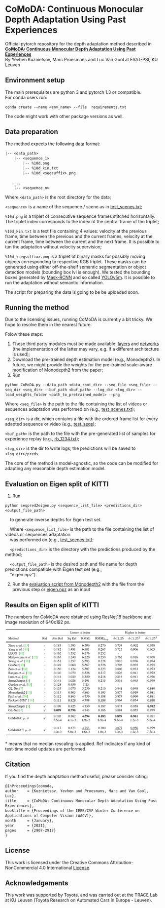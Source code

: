 # CoMoDA: Continuous Monocular Depth Adaptation Using Past Experiences

Official pytorch repository for the depth adaptation method described in  
[**CoMoDA: Continuous Monocular Depth Adaptation Using Past Experiences**](https://openaccess.thecvf.com/content/WACV2021/papers/Kuznietsov_CoMoDA_Continuous_Monocular_Depth_Adaptation_Using_Past_Experiences_WACV_2021_paper.pdf)  
By Yevhen Kuznietsov, Marc Proesmans and Luc Van Gool at ESAT-PSI, KU Leuven


## Environment setup 

The main prerequisites are python 3 and pytorch 1.3 or compatible.  
For conda users run: 
```shell
conda create --name <env_name> --file  requirements.txt
```

The code might work with other package versions as well.


## Data preparation

The method expects the following data format:

```
|-- <data_path>
    |-- <sequence_1>  
        |-- %10d.png  
        |-- %10d_kin.txt  
        |-- %10d_<segsuffix>.png  
    
    ...  
    |-- <sequence_n>
```
Where `<data_path>` is the root directory for the data;

`<sequence>` is a name of the sequence / scene as in [test_scenes.txt](./code/utils/test_scenes.txt);  

`%10d.png` is a triplet of consecutive sequence frames stitched horizontally. The  triplet index corresponds to the index of the central frame of the triplet;  

`%10d_kin.txt` is a text file containing 4 values: velocity at the previous frame, time between the previous and the current frames, 
velocity at the current frame, time between the current and the next frame. It is possible to tun the adaptation without velocity supervision;  

`%10d_<segsuffix>.png` is a triplet of binary masks for possibly moving objects corresponding to respective RGB triplet. 
These masks can be generated using either off-the-shelf semantic segmentation or object detection models (bounding box lvl is enough).
We tested the bounding boxes generated by [Mask-RCNN](https://pytorch.org/tutorials/intermediate/torchvision_tutorial.html) and so called [YOLOv5m](https://github.com/ultralytics/yolov5). 
It is possible to run the adaptation without semantic information.


The script for preparing the data is going to be be uploaded soon.


## Running the method

Due to the licensing issues, running CoMoDA is currently a bit tricky. We hope to resolve them in the nearest future.

Folow these steps:
1. These third party modules must be made available: [layers](https://github.com/nianticlabs/monodepth2/blob/master/layers.py) and [networks](https://github.com/nianticlabs/monodepth2/tree/master/networks) (the implementation of the latter may vary, e.g. if a different architecture is used);
2. Download the pre-trained depth estimation model (e.g., Monodepth2). In future, we might provide the weights for the pre-trained scale-aware modification of Monodepth2 from the paper;
3. Run 
```shell
python CoMoDA.py --data_path <data_root_dir> --seq_file <seq_file> --seq_dir <seq_dir> --buf_path <buf_path> --log_dir <log_dir> --load_weights_folder <path_to_pretrained_model> --png
```

Where `<seq_file>` is the path to the file containing the list of videos or sequences adaptation was performed on (e.g., [test_scenes.txt](./code/utils/test_scenes.txt));  

`<seq_dir>`  is a dir, which contains a file with the ordered frame list for every adapted sequence or video (e.g., [test_seqs](./code/utils/test_seqs)); 

`<buf_path>`  is the path to the file with the pre-generated list of samples for experience replay (e.g., [rb_1234.txt](./code/utils/rb_1234.txt));  

`<log_dir>` is the dir to write logs, the predictions will be saved to `<log_dir>/preds`. 

The core of the method is model-agnostic, so the code can be modified for adapting any reasonable depth estimation model.

## Evaluation on Eigen split of KITTI

1. Run
```shell
python seqpred2eigen.py <sequence_list_file> <predictions_dir> <output_file_path>
``` 
&nbsp;&nbsp;&nbsp;&nbsp;to generate inverse depths for Eigen test set.  

&nbsp;&nbsp;&nbsp;&nbsp;Where `<sequence_list_file>` is the path to the file containing the list of videos or sequences adaptation  
&nbsp;&nbsp;&nbsp;&nbsp;was performed on (e.g., [test_scenes.txt](./code/utils/test_scenes.txt));

&nbsp;&nbsp;&nbsp;&nbsp;`<predictions_dir>`  is the directory with the predictions produced by the method;  

&nbsp;&nbsp;&nbsp;&nbsp;`<output_file_path>` is the desired path and file name for depth predictions compatible with Eigen test set (e.g.,  
&nbsp;&nbsp;&nbsp;&nbsp;"eigen.npz"). 

2. Run the [evaluation script from Monodepth2](https://github.com/nianticlabs/monodepth2/blob/master/evaluate_depth.py) with the file from the previous step or [eigen.npz](./eigen.npz) as an input


## Results on Eigen split of KITTI

The numbers for CoMoDA were obtained using ResNet18 backbone and image resolution of 640x192 px.

![](./results.png)

\* means that no median rescaling is applied. Ref indicates if any kind of test-time model updates are performed.

## Citation

If you find the depth adaptation method useful, please consider citing:

    @InProceedings{comoda,
    author    = {Kuznietsov, Yevhen and Proesmans, Marc and Van Gool, Luc},
    title     = {CoMoDA: Continuous Monocular Depth Adaptation Using Past Experiences},
    booktitle = {Proceedings of the IEEE/CVF Winter Conference on Applications of Computer Vision (WACV)},
    month     = {January},
    year      = {2021},
    pages     = {2907-2917}
    }
    
## License

This work is licensed under the Creative Commons Attribution-NonCommercial 4.0 International [License](./LICENSE).

## Acknowledgements

This work was supported by Toyota, and was carried out at the TRACE Lab at KU Leuven (Toyota Research on Automated Cars in Europe - Leuven).

